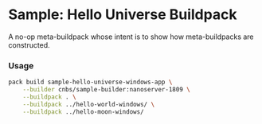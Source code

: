 # Sample: Hello Universe Buildpack

A no-op meta-buildpack whose intent is to show how meta-buildpacks are constructed.

### Usage

```bash
pack build sample-hello-universe-windows-app \
    --builder cnbs/sample-builder:nanoserver-1809 \
    --buildpack . \
    --buildpack ../hello-world-windows/ \
    --buildpack ../hello-moon-windows/
```
